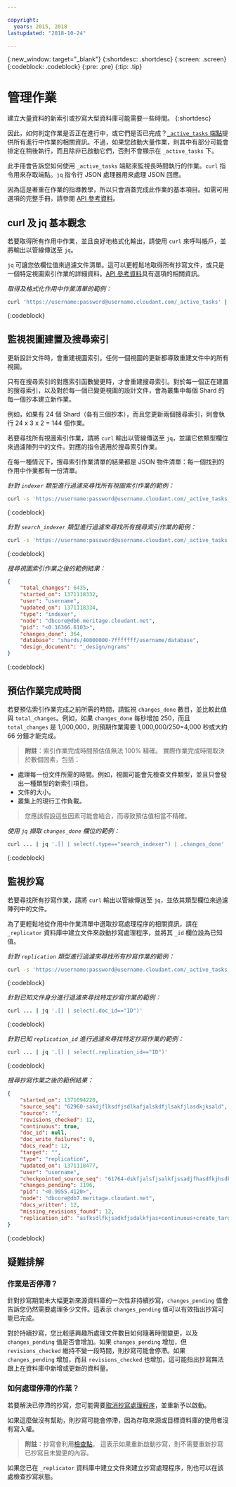 ```yaml
---

copyright:
  years: 2015, 2018
lastupdated: "2018-10-24"

---
```


{:new_window: target="_blank"}
{:shortdesc: .shortdesc}
{:screen: .screen}
{:codeblock: .codeblock}
{:pre: .pre}
{:tip: .tip}

<!-- Acrolinx: 2017-05-10 -->

# 管理作業

建立大量資料的新索引或抄寫大型資料庫可能需要一些時間。
{:shortdesc}

因此，如何判定作業是否正在進行中，或它們是否已完成？[`_active_tasks` 端點](../api/active_tasks.html)提供所有進行中作業的相關資訊。不過，如果您啟動大量作業，則其中有部分可能會排定在稍後執行，而且除非已啟動它們，否則不會顯示在 `_active_tasks` 下。

此手冊會告訴您如何使用 `_active_tasks` 端點來監視長時間執行的作業。`curl` 指令用來存取端點。`jq` 指令行 JSON 處理器用來處理 JSON 回應。

因為這是著重在作業的指導教學，所以只會涵蓋完成此作業的基本項目。如需可用選項的完整手冊，請參閱 [API 參考資料](../api/index.html)。

## curl 及 jq 基本觀念

若要取得所有作用中作業，並且良好地格式化輸出，請使用 `curl` 來呼叫帳戶，並將輸出以管線傳送至 `jq`。

`jq` 可讓您依欄位值來過濾文件清單。這可以更輕鬆地取得所有抄寫文件，或只是一個特定視圖索引作業的詳細資料。[API 參考資料](../api/index.html)具有選項的相關資訊。

_取得及格式化作用中作業清單的範例：_

```sh
curl 'https://username:password@username.cloudant.com/_active_tasks' | jq '.'
```
{:codeblock}

## 監視視圖建置及搜尋索引

更新設計文件時，會重建視圖索引。任何一個視圖的更新都導致重建文件中的所有視圖。

只有在搜尋索引的對應索引函數變更時，才會重建搜尋索引。對於每一個正在建置的搜尋索引，以及對於每一個已變更視圖的設計文件，會為叢集中每個 Shard 的每一個抄本建立新作業。

例如，如果有 24 個 Shard（各有三個抄本），而且您更新兩個搜尋索引，則會執行 24 x 3 x 2 = 144 個作業。

若要尋找所有視圖索引作業，請將 `curl` 輸出以管線傳送至 `jq`，並讓它依類型欄位來過濾陣列中的文件。對應的指令適用於搜尋索引作業。

在每一種情況下，搜尋索引作業清單的結果都是 JSON 物件清單：每一個找到的作用中作業都有一份清單。

_針對 `indexer` 類型進行過濾來尋找所有視圖索引作業的範例：_

```sh
curl -s 'https://username:password@username.cloudant.com/_active_tasks' | jq '.[] | select(.type=="indexer")'
```
{:codeblock}

_針對 `search_indexer` 類型進行過濾來尋找所有搜尋索引作業的範例：_

```sh
curl -s 'https://username:password@username.cloudant.com/_active_tasks' | jq '.[] | select(.type=="search_indexer")'
```
{:codeblock}

_搜尋視圖索引作業之後的範例結果：_

```json
{
    "total_changes": 6435,
    "started_on": 1371118332,
    "user": "username",
    "updated_on": 1371118334,
    "type": "indexer",
    "node": "dbcore@db6.meritage.cloudant.net",
    "pid": "<0.16366.6103>",
    "changes_done": 364,
    "database": "shards/40000000-7fffffff/username/database",
    "design_document": "_design/ngrams"
}
```
{:codeblock}

## 預估作業完成時間

若要預估索引作業完成之前所需的時間，請監視 `changes_done` 數目，並比較此值與 `total_changes`。例如，如果 `changes_done` 每秒增加 250，而且 `total_changes` 是 1,000,000，則預期作業需要 1,000,000/250=4,000 秒或大約 66 分鐘才能完成。

>   **附註**：索引作業完成時間預估值無法 100% 精確。
    實際作業完成時間取決於數個因素，包括：



-   處理每一份文件所需的時間。例如，視圖可能會先檢查文件類型，並且只會發出一種類型的新索引項目。
-   文件的大小。
-   叢集上的現行工作負載。

>   您應該假設這些因素可能會結合，而導致預估值相當不精確。

_使用 `jq` 擷取 `changes_done` 欄位的範例：_

```sh
curl ... | jq '.[] | select(.type=="search_indexer") | .changes_done'
```
{:codeblock}

## 監視抄寫

若要尋找所有抄寫作業，請將 `curl` 輸出以管線傳送至 `jq`，並依其類型欄位來過濾陣列中的文件。

為了更輕鬆地從作用中作業清單中選取抄寫處理程序的相關資訊，請在 `_replicator` 資料庫中建立文件來啟動抄寫處理程序，並將其 `_id` 欄位設為已知值。

_針對 `replication` 類型進行過濾來尋找所有抄寫作業的範例：_

```sh
curl -s 'https://username:password@username.cloudant.com/_active_tasks' | jq '.[] | select(.type=="replication")'
```
{:codeblock}

_針對已知文件身分進行過濾來尋找特定抄寫作業的範例：_

```sh
curl ... | jq '.[] | select(.doc_id=="ID")'
```
{:codeblock}

_針對已知 `replication_id` 進行過濾來尋找特定抄寫作業的範例：_

```sh
curl ... | jq '.[] | select(.replication_id=="ID")'
```
{:codeblock}

_搜尋抄寫作業之後的範例結果：_

```json
{
    "started_on": 1371094220,
    "source_seq": "62960-sakdjflksdfjsdlkafjalskdfjlsakfjlasdkjksald",
    "source": "",
    "revisions_checked": 12,
    "continuous": true,
    "doc_id": null,
    "doc_write_failures": 0,
    "docs_read": 12,
    "target": "",
    "type": "replication",
    "updated_on": 1371118477,
    "user": "username",
    "checkpointed_source_seq": "61764-dskfjalsfjsalkfjssadjfhasdfkjhsdkfhsdkf",
    "changes_pending": 1196,
    "pid": "<0.9955.4120>",
    "node": "dbcore@db7.meritage.cloudant.net",
    "docs_written": 12,
    "missing_revisions_found": 12,
    "replication_id": "asfksdlfkjsadkfjsdalkfjas+continuous+create_target"
}
```
{:codeblock}

## 疑難排解

### 作業是否停滯？

針對抄寫期間未大幅更新來源資料庫的一次性非持續抄寫，`changes_pending` 值會告訴您仍然需要處理多少文件。這表示 `changes_pending` 值可以有效指出抄寫可能已完成。

對於持續抄寫，您比較感興趣所處理文件數目如何隨著時間變更，以及 `changes_pending` 值是否會增加。如果 `changes_pending` 增加，但 `revisions_checked` 維持不變一段時間，則抄寫可能會停滯。如果 `changes_pending` 增加，而且 `revisions_checked` 也增加，這可能指出抄寫無法跟上在資料庫中新增或更新的資料量。

### 如何處理停滯的作業？

若要解決已停滯的抄寫，您可能需要[取消抄寫處理程序](../api/replication.html#cancelling-a-replication)，並重新予以啟動。

如果這麼做沒有幫助，則抄寫可能會停滯，因為存取來源或目標資料庫的使用者沒有寫入權。

>   **附註**：抄寫會利用[檢查點](replication_guide.html#checkpoints)。
    這表示如果重新啟動抄寫，則不需要重新抄寫已抄寫且未變更的內容。



如果您已在 `_replicator` 資料庫中建立文件來建立抄寫處理程序，則也可以在該處檢查抄寫狀態。
